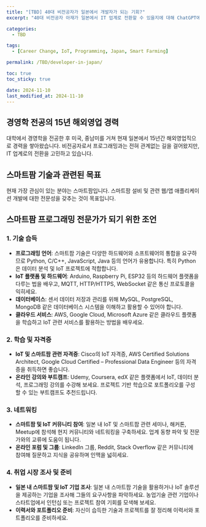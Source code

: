 ```yaml
---
title: "[TBD] 40대 비전공자가 일본에서 개발자가 되는 기회?"
excerpt: "40대 비전공자 아재가 일본에서 IT 업계로 전환할 수 있을지에 대해 ChatGPT에 조언을 구해본 내용을 정리했습니다."

categories:
  - TBD

tags:
  - [Career Change, IoT, Programming, Japan, Smart Farming]

permalink: /TBD/developer-in-japan/

toc: true
toc_sticky: true

date: 2024-11-10
last_modified_at: 2024-11-10
---
```


## 경영학 전공의 15년 해외영업 경력
대학에서 경영학을 전공한 후 미국, 중남미를 거쳐 현재 일본에서 15년간 해외영업직으로 경력을 쌓아왔습니다. 비전공자로서 프로그래밍과는 전혀 관계없는 길을 걸어왔지만, IT 업계로의 전환을 고민하고 있습니다.

## 스마트팜 기술과 관련된 목표
현재 가장 관심이 있는 분야는 스마트팜입니다. 스마트팜 설비 및 관련 웹/앱 애플리케이션 개발에 대한 전문성을 갖추는 것이 목표입니다.

## 스마트팜 프로그래밍 전문가가 되기 위한 조언

### 1. 기술 습득
- **프로그래밍 언어**: 스마트팜 기술은 다양한 하드웨어와 소프트웨어의 통합을 요구하므로 Python, C/C++, JavaScript, Java 등의 언어가 유용합니다. 특히 Python은 데이터 분석 및 IoT 프로젝트에 적합합니다.
- **IoT 플랫폼 및 하드웨어**: Arduino, Raspberry Pi, ESP32 등의 하드웨어 플랫폼을 다루는 법을 배우고, MQTT, HTTP/HTTPS, WebSocket 같은 통신 프로토콜을 익히세요.
- **데이터베이스**: 센서 데이터 저장과 관리를 위해 MySQL, PostgreSQL, MongoDB 같은 데이터베이스 시스템을 이해하고 활용할 수 있어야 합니다.
- **클라우드 서비스**: AWS, Google Cloud, Microsoft Azure 같은 클라우드 플랫폼을 학습하고 IoT 관련 서비스를 활용하는 방법을 배우세요.

### 2. 학습 및 자격증
- **IoT 및 스마트팜 관련 자격증**: Cisco의 IoT 자격증, AWS Certified Solutions Architect, Google Cloud Certified – Professional Data Engineer 등의 자격증을 취득하면 좋습니다.
- **온라인 강의와 부트캠프**: Udemy, Coursera, edX 같은 플랫폼에서 IoT, 데이터 분석, 프로그래밍 강의를 수강해 보세요. 프로젝트 기반 학습으로 포트폴리오를 구성할 수 있는 부트캠프도 추천드립니다.

### 3. 네트워킹
- **스마트팜 및 IoT 커뮤니티 참여**: 일본 내 IoT 및 스마트팜 관련 세미나, 해커톤, Meetup에 참석해 현지 커뮤니티와 네트워킹을 구축하세요. 업계 동향 파악 및 전문가와의 교류에 도움이 됩니다.
- **온라인 포럼 및 그룹**: LinkedIn 그룹, Reddit, Stack Overflow 같은 커뮤니티에 참여해 질문하고 지식을 공유하며 인맥을 넓히세요.

### 4. 취업 시장 조사 및 준비
- **일본 내 스마트팜 및 IoT 기업 조사**: 일본 내 스마트팜 기술을 활용하거나 IoT 솔루션을 제공하는 기업을 조사해 그들의 요구사항을 파악하세요. 농업기술 관련 기업이나 스타트업에서 인턴십 또는 프로젝트 참여 기회를 모색해 보세요.
- **이력서와 포트폴리오 준비**: 자신이 습득한 기술과 프로젝트를 잘 정리해 이력서와 포트폴리오를 준비하세요.